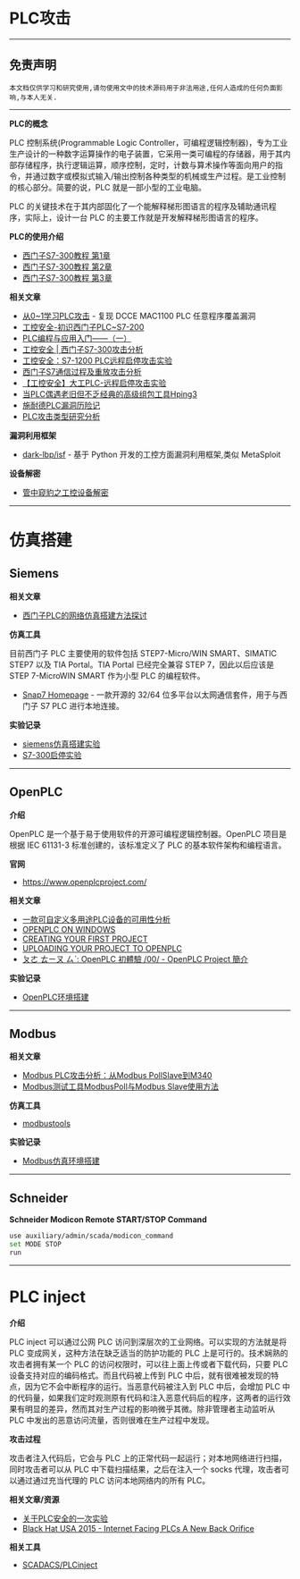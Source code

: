 # PLC攻击

---

## 免责声明

`本文档仅供学习和研究使用,请勿使用文中的技术源码用于非法用途,任何人造成的任何负面影响,与本人无关.`

---

**PLC的概念**

PLC 控制系统(Programmable Logic Controller，可编程逻辑控制器)，专为工业生产设计的一种数字运算操作的电子装置，它采用一类可编程的存储器，用于其内部存储程序，执行逻辑运算，顺序控制，定时，计数与算术操作等面向用户的指令，并通过数字或模拟式输入/输出控制各种类型的机械或生产过程。是工业控制的核心部分。简要的说，PLC 就是一部小型的工业电脑。

PLC 的关键技术在于其内部固化了一个能解释梯形图语言的程序及辅助通讯程序，实际上，设计一台 PLC 的主要工作就是开发解释梯形图语言的程序。

**PLC的使用介绍**
- [西门子S7-300教程 第1章](https://wenku.baidu.com/view/eb015e01b52acfc789ebc9cd)
- [西门子S7-300教程 第2章](https://wenku.baidu.com/view/86d25c104431b90d6c85c7cf.html)
- [西门子S7-300教程 第3章](https://wenku.baidu.com/view/9e1e454f852458fb770b56c9)

**相关文章**
- [从0~1学习PLC攻击](https://www.freebuf.com/column/238349.html) - 复现 DCCE MAC1100 PLC 任意程序覆盖漏洞
- [工控安全-初识西门子PLC~S7-200](https://www.freebuf.com/column/202499.html)
- [PLC编程与应用入门——（一）](https://www.freebuf.com/column/206084.html)
- [工控安全 | 西门子S7-300攻击分析](https://www.freebuf.com/articles/ics-articles/228770.html)
- [工控安全：S7-1200 PLC远程启停攻击实验](https://www.key1.top/index.php/archives/469/)
- [西门子S7通信过程及重放攻击分析](https://www.freebuf.com/articles/ics-articles/212283.html)
- [【工控安全】大工PLC-远程启停攻击实验](https://mp.weixin.qq.com/s/k9tSpQaaeJ7QKSa9cb_bWg)
- [当PLC偶遇老旧但不乏经典的高级组包工具Hping3](https://www.freebuf.com/vuls/230453.html)
- [施耐德PLC漏洞历险记](https://www.freebuf.com/articles/ics-articles/234714.html)
- [PLC攻击类型研究分析](https://www.freebuf.com/articles/ics-articles/238351.html)

**漏洞利用框架**
- [dark-lbp/isf](https://github.com/dark-lbp/isf) - 基于 Python 开发的工控方面漏洞利用框架,类似 MetaSploit

**设备解密**
- [管中窥豹之工控设备解密](https://www.freebuf.com/articles/ics-articles/240727.html)

---

# 仿真搭建

## Siemens

**相关文章**
- [西门子PLC的网络仿真搭建方法探讨](https://www.freebuf.com/articles/ics-articles/236250.html)

**仿真工具**

目前西门子 PLC 主要使用的软件包括 STEP7-Micro/WIN SMART、SIMATIC STEP7 以及 TIA Portal。TIA Portal 已经完全兼容 STEP 7，因此以后应该是 STEP 7-MicroWIN SMART 作为小型 PLC 的编程软件。

- [Snap7 Homepage](http://snap7.sourceforge.net/) - 一款开源的 32/64 位多平台以太网通信套件，用于与西门子 S7 PLC 进行本地连接。

**实验记录**
- [siemens仿真搭建实验](./实验/siemens仿真搭建实验.md)
- [S7-300启停实验](./实验/S7-300启停实验.md)

---

## OpenPLC

**介绍**

OpenPLC 是一个基于易于使用软件的开源可编程逻辑控制器。OpenPLC 项目是根据 IEC 61131-3 标准创建的，该标准定义了 PLC 的基本软件架构和编程语言。

**官网**
- https://www.openplcproject.com/

**相关文章**
- [一款可自定义多用途PLC设备的可用性分析](https://www.freebuf.com/articles/ics-articles/213018.html)
- [OPENPLC ON WINDOWS](https://www.openplcproject.com/runtime/windows/)
- [CREATING YOUR FIRST PROJECT](https://www.openplcproject.com/reference/basics/first-project.html)
- [UPLOADING YOUR PROJECT TO OPENPLC](https://www.openplcproject.com/reference/basics/upload)
- [ㄆㄜ ㄊㄧㄡ ㄙˋ: OpenPLC 初體驗 /00/ - OpenPLC Project 簡介](https://ruten-proteus.blogspot.com/2020/10/openplc-00-introduction.html)

**实验记录**
- [OpenPLC环境搭建](./实验/OpenPLC环境搭建.md)

---

## Modbus

**相关文章**
- [Modbus PLC攻击分析：从Modbus PollSlave到M340](https://www.freebuf.com/ics-articles/234845.html)
- [Modbus测试工具ModbusPoll与Modbus Slave使用方法](https://www.cnblogs.com/xiaosong0206/p/11088726.html)

**仿真工具**
- [modbustools](https://www.modbustools.com/download.html)

**实验记录**
- [Modbus仿真环境搭建](./实验/Modbus仿真环境搭建.md)

---

## Schneider

**Schneider Modicon Remote START/STOP Command**
```bash
use auxiliary/admin/scada/modicon_command
set MODE STOP
run
```

---

# PLC inject

**介绍**

PLC inject 可以通过公网 PLC 访问到深层次的工业网络。可以实现的方法就是将 PLC 变成网关，这种方法在缺乏适当的防护功能的 PLC 上是可行的。技术娴熟的攻击者拥有某一个 PLC 的访问权限时，可以往上面上传或者下载代码，只要 PLC 设备支持对应的编码格式。而且代码被上传到 PLC 中后，就有很难被发现的特点，因为它不会中断程序的运行。当恶意代码被注入到 PLC 中后，会增加 PLC 中的代码量，如果我们定时观测原有代码和注入恶意代码后的程序，这两者的运行效果有明显的差异，然而其对生产过程的影响微乎其微。除非管理者主动监听从 PLC 中发出的恶意访问流量，否则很难在生产过程中发现。

**攻击过程**

攻击者注入代码后，它会与 PLC 上的正常代码一起运行；对本地网络进行扫描，同时攻击者可以从 PLC 中下载扫描结果，之后在注入一个 socks 代理，攻击者可以通过通过充当代理的 PLC 访问本地网络内的所有 PLC。

**相关文章/资源**
- [关于PLC安全的一次实验](https://www.freebuf.com/articles/ics-articles/233938.html)
- [Black Hat USA 2015 - Internet Facing PLCs A New Back Orifice](https://www.youtube.com/watch?v=FN_8lASQhrs)

**相关工具**
- [SCADACS/PLCinject](https://github.com/SCADACS/PLCinject)
